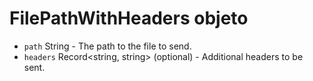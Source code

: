 # FilePathWithHeaders objeto

* `path` String - The path to the file to send.
* `headers` Record<string, string> (optional) - Additional headers to be sent.
